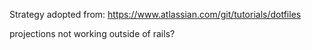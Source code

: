 Strategy adopted from: https://www.atlassian.com/git/tutorials/dotfiles

projections not working outside of rails?
